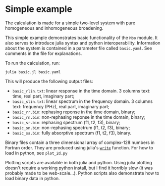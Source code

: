 # Simple example

The calculation is made for a simple two-level system with pure homogeneous and
inhomogeneous broadening.

This simple example demonstrates basic functionality of the `Mbo` module.
It also serves to introduce julia syntax and python interoperability.
Information about the system is contained in a parameter file called
`basic.yaml`. See comments in the file for explanations.

To run the calculation, run:
```
julia basic.jl basic.yaml
```

This will produce the following output files:
- `basic_rlin.txt`: linear response in the time domain. 3 columns text: time, real part, imaginary part;
- `basic_slin.txt`: linear spectrum in the frequency domain. 3 columns text: frequency (PHz), real part, imaginary part;
- `basic_rr.bin`: rephasing reponse in the time domain, binary;
- `basic_rn.bin`: non-rephasing reponse in the time domain, binary;
- `basic_sr.bin`: rephasing spectrum (f1, t2, f3), binary;
- `basic_sn.bin`: non-rephasing spectrum (f1, t2, f3), binary;
- `basic_sa.bin`: fully absorptive spectrum (f1, t2, f3), binary.

Binary files contain a three dimensional array of complex-128 numbers in Fortran order.
They are produced using julia's [`write`](https://docs.julialang.org/en/stable/stdlib/io-network/#Base.write) function. For how to load in python, see `plot_2d.py`

Plotting scripts are available in both julia and python. Using julia plotting
doesn't require a working python install, but I find it horribly slow (it was
probably made to be web-scale...). Python scripts also demonstrate how to load
binary data in python.